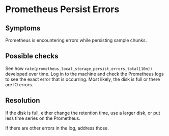 # Prometheus Persist Errors

## Symptoms

Prometheus is encountering errors while persisting sample chunks.

## Possible checks

See how `rate(prometheus_local_storage_persist_errors_total[10m])` developed
over time. Log in to the machine and check the Prometheus logs to see the
exact error that is occurring. Most likely, the disk is full or there are
IO errors.

## Resolution

If the disk is full, either change the retention time, use a larger disk,
or put less time series on the Prometheus.

If there are other errors in the log, address those.